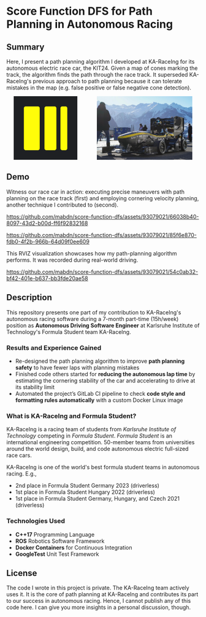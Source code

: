 # Score Function DFS for Path Planning in Autonomous Racing

## Summary

Here, I present a path planning algorithm I developed at KA-RaceIng for its autonomous electric race car, the KIT24.
Given a map of cones marking the track, the algorithm finds the path through the race track.
It superseded KA-RaceIng's previous approach to path planning because it can tolerate mistakes in the map (e.g. false positive or false negative cone detection).

<p align="center" float="left">
  <a href="https://www.ka-raceing.de/"><img src="assets/ka-raceing_logo.png" height="166px"></a>
  &nbsp;
  &nbsp;
  &nbsp;
  &nbsp;
  &nbsp;
  &nbsp;
  <a href="assets/ka-raceing_kit23.jpg" target="_blank">
  <img src="assets/ka-raceing_kit23.jpg" height="166px">
  </a>
</p>

## Demo

Witness our race car in action: executing precise maneuvers with path planning on the race track (first) and employing cornering velocity planning, another technique I contributed to (second).

<https://github.com/mabdn/score-function-dfs/assets/93079021/66038b40-8097-43d2-b00d-ff6f92832168>

<https://github.com/mabdn/score-function-dfs/assets/93079021/85f6e870-fdb0-4f2b-966b-64d09f0ee609>

This RVIZ visualization showcases how my path-planning algorithm performs. It was recorded during real-world driving.

<https://github.com/mabdn/score-function-dfs/assets/93079021/54c0ab32-bf42-401e-b637-bb3fde20ae58>

## Description

This repository presents one part of my contribution to KA-RaceIng's autonomous racing software during a 7-month part-time (15h/week) position as **Autonomous Driving Software Engineer** at Karlsruhe Institute of Technology's Formula Student team KA-RaceIng.

### Results and Experience Gained

- Re-designed the path planning algorithm to improve **path planning safety** to have fewer laps with planning mistakes
- Finished code others started for **reducing the autonomous lap time** by estimating the cornering stability of the car and accelerating to drive at its stability limit
- Automated the project’s GitLab CI pipeline to check **code style and formatting rules automatically** with a custom Docker Linux image

### What is KA-RaceIng and Formula Student?

KA-RaceIng is a racing team of students from *Karlsruhe Institute of Technology* competing in *Formula Student*.
*Formula Student* is an international engineering competition. 50-member teams from universities around the world design, build, and code autonomous electric full-sized race cars.

KA-RaceIng is one of the world's best formula student teams in autonomous racing. E.g.,

- 2nd place in Formula Student Germany 2023 (driverless)
- 1st place in Formula Student Hungary 2022 (driverless)
- 1st place in Formula Student Germany, Hungary, and Czech 2021 (driverless)

### Technologies Used

- **C++17** Programming Language
- **ROS** Robotics Software Framework
- **Docker Containers** for Continuous Integration
- **GoogleTest** Unit Test Framework


## License

The code I wrote in this project is private. The KA-RaceIng team actively uses it. It is the core of path planning at KA-RaceIng and contributes its part to our success in autonomous racing. Hence, I cannot publish any of this code here. I can give you more insights in a personal discussion, though.
